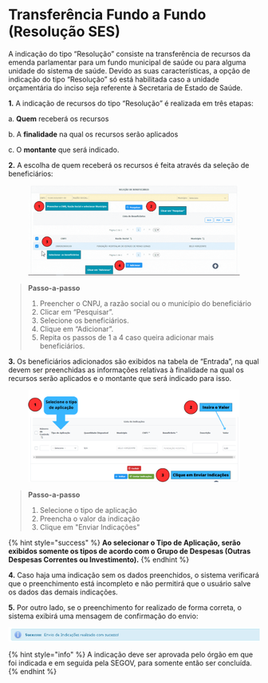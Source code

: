 # Transferência Fundo a Fundo (Resolução SES)

A indicação do tipo “Resolução” consiste na transferência de recursos da emenda parlamentar para um fundo municipal de saúde ou para alguma unidade do sistema de saúde. Devido as suas características, a opção de indicação do tipo “Resolução” só está habilitada caso a unidade orçamentária do inciso seja referente à Secretaria de Estado de Saúde.

**1.** A indicação de recursos do tipo “Resolução” é realizada em três etapas:

&#x20;   a. **Quem** receberá os recursos

&#x20;    b. A **finalidade** na qual os recursos serão aplicados

&#x20;    c. O **montante** que será indicado.

**2.** A escolha de quem receberá os recursos é feita através da seleção de beneficiários:

<figure><img src="../../../.gitbook/assets/Resolução SES - Parte 1 GIF.gif" alt=""><figcaption></figcaption></figure>

> **Passo-a-passo**
>
> 1. &#x20;Preencher o CNPJ, a razão social ou o município do beneficiário
> 2. Clicar em “Pesquisar”.
> 3. Selecione os beneficiários.
> 4. Clique em “Adicionar”.
> 5. Repita os passos de 1 a 4 caso queira adicionar mais beneficiários.

**3.** Os beneficiários adicionados são exibidos na tabela de “Entrada”, na qual devem ser preenchidas as informações relativas à finalidade na qual os recursos serão aplicados e o montante que será indicado para isso.

<figure><img src="../../../.gitbook/assets/Resolução SES - 2 GIF.png" alt=""><figcaption></figcaption></figure>

> **Passo-a-passo**
>
> 1. Selecione o tipo de aplicação
> 2. Preencha o valor da indicação
> 3. Clique em "Enviar Indicações"

{% hint style="success" %}
**Ao selecionar o Tipo de Aplicação, serão exibidos somente os tipos de acordo com o Grupo de Despesas (Outras Despesas Correntes ou Investimento).**
{% endhint %}

**4.** Caso haja uma indicação sem os dados preenchidos, o sistema verificará que o preenchimento está incompleto e não permitirá que o usuário salve os dados das demais indicações.&#x20;

**5.** Por outro lado, se o preenchimento for realizado de forma correta, o sistema exibirá uma mensagem de confirmação do envio:

![](../../../.gitbook/assets/18.png)

{% hint style="info" %}
A indicação deve ser aprovada pelo órgão em que foi indicada e em seguida pela SEGOV, para somente então ser concluída.
{% endhint %}
